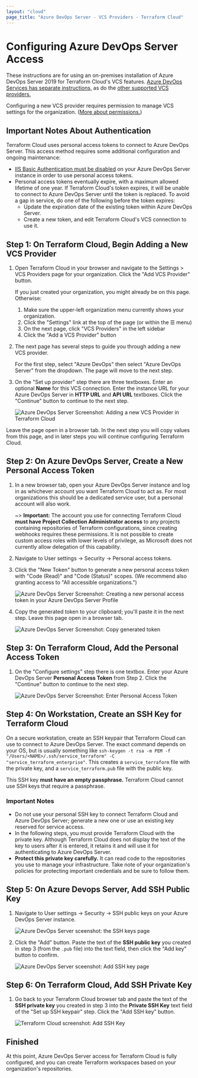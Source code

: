 ```yaml
---
layout: "cloud"
page_title: "Azure DevOps Server - VCS Providers - Terraform Cloud"
---
```


# Configuring Azure DevOps Server Access

These instructions are for using an on-premises installation of Azure DevOps Server 2019 for Terraform Cloud's VCS features. [Azure DevOps Services has separate instructions,](./azure-devops-services.html) as do the [other supported VCS providers.](./index.html)

Configuring a new VCS provider requires permission to manage VCS settings for the organization. ([More about permissions.](/docs/cloud/users-teams-organizations/permissions.html)) <!-- permissions -->

## Important Notes About Authentication

Terraform Cloud uses personal access tokens to connect to Azure DevOps Server. This access method requires some additional configuration and ongoing maintenance:

- [IIS Basic Authentication must be disabled](https://docs.microsoft.com/en-us/azure/devops/integrate/get-started/authentication/iis-basic-auth?view=azure-devops) on your Azure DevOps Server instance in order to use personal access tokens.
- Personal access tokens eventually expire, with a maximum allowed lifetime of one year. If Terraform Cloud's token expires, it will be unable to connect to Azure DevOps Server until the token is replaced. To avoid a gap in service, do one of the following before the token expires:
    - Update the expiration date of the existing token within Azure DevOps Server.
    - Create a new token, and edit Terraform Cloud's VCS connection to use it.

## Step 1: On Terraform Cloud, Begin Adding a New VCS Provider

1. Open Terraform Cloud in your browser and navigate to the Settings > VCS Providers page for your organization. Click the "Add VCS Provider" button.

    If you just created your organization, you might already be on this page. Otherwise:

    1. Make sure the upper-left organization menu currently shows your organization.
    1. Click the "Settings" link at the top of the page (or within the &#9776; menu)
    1. On the next page, click "VCS Providers" in the left sidebar
    1. Click the "Add a VCS Provider" button

1. The next page has several steps to guide you through adding a new VCS provider.

    For the first step, select "Azure DevOps" then select "Azure DevOps Server" from the dropdown. The page will move to the next step.

1. On the "Set up provider" step there are three textboxes. Enter an optional **Name** for this VCS connection. Enter the instance URL for your Azure DevOps Server in **HTTP URL** and **API URL** textboxes. Click the "Continue" button to continue to the next step.

    ![Azure DevOps Server Screenshot: Adding a new VCS Provider in Terraform Cloud](./images/azure-devops-server-setup-provider.png)

Leave the page open in a browser tab. In the next step you will copy values from this page, and in later steps you will continue configuring Terraform Cloud.

## Step 2: On Azure DevOps Server, Create a New Personal Access Token

1. In a new browser tab, open your Azure DevOps Server instance and log in as whichever account you want Terraform Cloud to act as. For most organizations this should be a dedicated service user, but a personal account will also work.

    ~> **Important:** The account you use for connecting Terraform Cloud **must have Project Collection Administrator access** to any projects containing repositories of Terraform configurations, since creating webhooks requires these permissions. It is not possible to create custom access roles with lower levels of privilege, as Microsoft does not currently allow delegation of this capability.

2. Navigate to User settings -> Security -> Personal access tokens.

3. Click the "New Token" button to generate a new personal access token with "Code (Read)" and "Code (Status)" scopes. (We recommend also granting access to "All accessible organizations.")

    ![Azure DevOps Server Screenshot: Creating a new personal access token in your Azure DevOps Server Profile](./images/azure-devops-server-create-token.png)

4. Copy the generated token to your clipboard; you'll paste it in the next step. Leave this page open in a browser tab.

    ![Azure DevOps Server Screenshot: Copy generated token](./images/azure-devops-server-copy-token.png)

## Step 3: On Terraform Cloud, Add the Personal Access Token

1. On the "Configure settings" step there is one textbox. Enter your Azure DevOps Server **Personal Access Token** from Step 2. Click the "Continue" button to continue to the next step.

    ![Azure DevOps Server Screenshot: Enter Personal Access Token](./images/azure-devops-server-configure-settings.png)

## Step 4: On Workstation, Create an SSH Key for Terraform Cloud

On a secure workstation, create an SSH keypair that Terraform Cloud can use to connect to Azure DevOps Server. The exact command depends on your OS, but is usually something like `ssh-keygen -t rsa -m PEM -f "/Users/<NAME>/.ssh/service_terraform" -C "service_terraform_enterprise"`. This creates a `service_terraform` file with the private key, and a `service_terraform.pub` file with the public key.

This SSH key **must have an empty passphrase.** Terraform Cloud cannot use SSH keys that require a passphrase.

### Important Notes

- Do not use your personal SSH key to connect Terraform Cloud and Azure DevOps Server; generate a new one or use an existing key reserved for service access.
- In the following steps, you must provide Terraform Cloud with the private key. Although Terraform Cloud does not display the text of the key to users after it is entered, it retains it and will use it for authenticating to Azure DevOps Server.
- **Protect this private key carefully.** It can read code to the repositories you use to manage your infrastructure. Take note of your organization's policies for protecting important credentials and be sure to follow them.

## Step 5: On Azure Devops Server, Add SSH Public Key

1. Navigate to User settings -> Security -> SSH public keys on your Azure DevOps Server instance.

    ![Azure DevOps Server sceenshot: the SSH keys page](./images/azure-devops-server-public-keys.png)

2. Click the "Add" button. Paste the text of the **SSH public key** you created in step 3 (from the `.pub` file) into the text field, then click the "Add key" button to confirm.

    ![Azure DevOps Server sceenshot: Add SSH key page](./images/azure-devops-server-public-keys-add.png)

## Step 6: On Terraform Cloud, Add SSH Private Key

1. Go back to your Terraform Cloud browser tab and paste the text of the **SSH private key** you created in step 3 into the **Private SSH Key** text field of the "Set up SSH keypair" step. Click the "Add SSH key" button.

    ![Terraform Cloud screenshot: Add SSH Key](./images/azure-devops-server-add-private-key.png)

## Finished

At this point, Azure DevOps Server access for Terraform Cloud is fully configured, and you can create Terraform workspaces based on your organization's repositories.
